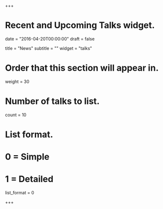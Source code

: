 +++
# Recent and Upcoming Talks widget.

date = "2016-04-20T00:00:00"
draft = false

title = "News"
subtitle = ""
widget = "talks"

# Order that this section will appear in.
weight = 30

# Number of talks to list.
count = 10

# List format.
#   0 = Simple
#   1 = Detailed
list_format = 0

+++

